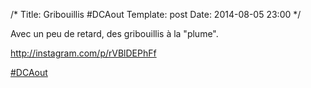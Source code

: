 /*
Title: Gribouillis #DCAout
Template: post
Date: 2014-08-05 23:00
*/

Avec un peu de retard, des gribouillis à la "plume".

http://instagram.com/p/rVBlDEPhFf

[#DCAout](https://twitter.com/search?q=%23DCAout)
